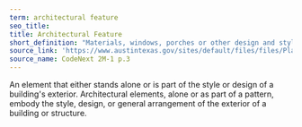 ```yaml
---
term: architectural feature
seo_title: 
title: Architectural Feature
short_definition: "Materials, windows, porches or other design and style elements that make up a building's outside look."
source_link: 'https://www.austintexas.gov/sites/default/files/files/Planning/CodeNEXT/ALDC_PRD_23_LandDevelopmentCode_Combined_2017_0130_web.pdf'
source_name: CodeNext 2M-1 p.3
---
```



An element that either stands alone or is part of the style or design of a building's exterior. Architectural elements, alone or as part of a pattern, embody the style, design, or general arrangement of the exterior of a building or structure.&nbsp;